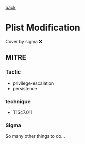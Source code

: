 [back](../index.md)
# Plist Modification
Cover by sigma :x: 

## MITRE
### Tactic
  - privilege-escalation
  - persistence

### technique
  - T1547.011

### Sigma

 So many other things to do...